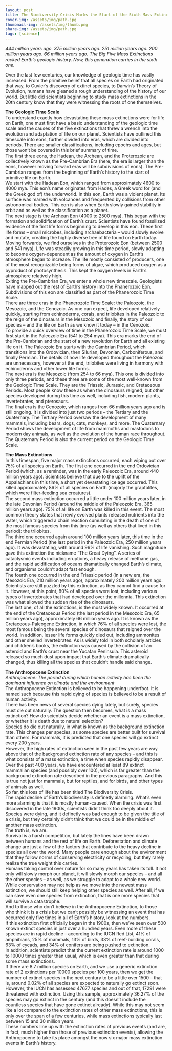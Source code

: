 ```yaml
---
layout: post
title: The Biodiversity Crisis Marks the Start of the Sixth Mass Extinction
cover-img: /assets/img/path.jpg
thumbnail-img: /assets/img/thumb.png
share-img: /assets/img/path.jpg
tags: [science]
---
```


_444 million years ago. 375 million years ago. 251 million years ago. 200 million years ago. 66 million years ago. The Big Five Mass Extinctions rocked Earth’s geologic history. Now, this generation carries in the sixth one._

Over the last few centuries, our knowledge of geologic time has vastly increased. From the primitive belief that all species on Earth had originated that way, to Cuvier’s discovery of extinct species, to Darwin’s Theory of Evolution, humans have gleaned a rough understanding of the history of our world. But little did scientists beginning to study mass extinctions in the 20th century know that they were witnessing the roots of one themselves.  

**The Geologic Time Scale**  
To understand exactly how devastating these mass extinctions were for life on Earth, one must first have a basic understanding of the geologic time scale and the causes of the five extinctions that threw a wrench into the evolution and adaptation of life on our planet. Scientists have outlined this timescale into eons, further divided into eras, which are divided into periods. There are smaller classifications, including epochs and ages, but those won’t be covered in this brief summary of time.  
The first three eons, the Hadean, the Archean, and the Proterozoic are collectively known as the Pre-Cambrian Era (here, the era is larger than the eons, however moving forward eras will be subdivisions of eons). The Pre-Cambrian ranges from the beginning of Earth’s history to the start of primitive life on Earth.  
We start with the Hadean Eon, which ranged from approximately 4600 to 4000 mya. This eon’s name originates from Hades, a Greek word for (and the Greek god of) the underworld. In this eon, Earth was a violent planet. Its surface was marred with volcanoes and frequented by collisions from other astronomical bodies. This eon is also when Earth slowly gained stability in orbit and as well as the classification as a planet.  
The next stage is the Archean Eon (4000 to 2500 mya). This began with the formation and solidification of Earth’s crust. Scientists have found fossilized evidence of the first life forms beginning to develop in this eon. These first life forms – small microbes, including archaebacteria – would slowly evolve and mutate, creating the highly diverse tree of life found on Earth today.  
Moving forwards, we find ourselves in the Proterozoic Eon (between 2500 and 541 mya). Life was steadily growing in this time period, slowly adapting to become oxygen-dependent as the amount of oxygen in Earth’s atmosphere began to increase. The life mostly consisted of producers, one of the most recognizable being forms of algae, which produced oxygen as a byproduct of photosynthesis. This kept the oxygen levels in Earth’s atmosphere relatively high.  
Exiting the Pre-Cambrian Era, we enter a whole new timescale. Geologists have mapped out the rest of Earth’s history into the Phanerozoic Eon. Subdivisions of this eon are classified as part of the Phanerozoic Time Scale.  
There are three eras in the Phanerozoic Time Scale: the Paleozoic, the Mesozoic, and the Cenozoic. As one can expect, life developed relatively quickly, starting from echinoderms, corals, and trilobites in the Paleozoic to the reign of the dinosaurs in the Mesozoic and finally, the story of our species – and the life on Earth as we know it today – in the Cenozoic.   
To provide a quick overview of time in the Phanerozoic Time Scale, we must first start in the Paleozoic Era (541 to 254 mya). This era marks the end of the Pre-Cambrian and the start of a new revolution for Earth and all existing life on it. The Paleozoic Era starts with the Cambrian Period, which transitions into the Ordovician, then Silurian, Devonian, Carboniferous, and finally Permian. The details of how life developed throughout the Paleozoic are unnecessary, however at the end, trilobites were living in harmony with echinoderms and other lower life forms.   
The next era is the Mesozoic (from 254 to 66 mya). This one is divided into only three periods, and these three are some of the most well-known from the Geologic Time Scale. They are the Triassic, Jurassic, and Cretaceous Periods. Most people know these as when the dinosaurs reigned, but other species developed during this time as well, including fish, modern plants, invertebrates, and pterosaurs.  
The final era is the Cenozoic, which ranges from 66 million years ago and is still ongoing. It is divided into just two periods – the Tertiary and the Quaternary. The Tertiary Period oversaw the development of many mammals, including bears, dogs, cats, monkeys, and more. The Quaternary Period shows the development of life from mammoths and mastodons to modern day animals, as well as the evolution of the human race throughout. The Quaternary Period is also the current period on the Geologic Time Scale.  

**The Mass Extinctions**  
In this timespan, five major mass extinctions occurred, each wiping out over 75% of all species on Earth. The first one occurred in the end Ordovician Period (which, as a reminder, was in the early Paleozoic Era, around 440 million years ago). Scientists believe that due to the uplift of the Appalachians in this time, a short yet devastating ice age occurred. This killed approximately 86% of all species on Earth (majorly the graptolites, which were filter-feeding sea creatures).   
The second mass extinction occurred a little under 100 million years later, in the late Devonian Period (around the middle of the Paleozoic Era, 365 million years ago). 75% of all life on Earth was killed in this event. The most common theory states that newly evolved plants released nutrients into the water, which triggered a chain reaction cumulating in the death of one of the most famous species from this time (as well as others that lived in this period): the trilobites.  
The third one occurred again around 100 million years later, this time in the end Permian Period (the last period in the Paleozoic Era, 250 million years ago). It was devastating, with around 96% of life vanishing. Such magnitude gave this extinction the nickname “The Great Dying”. A series of cataclysmic events including eruptions, a heavy release of methane gas, and the rapid acidification of oceans dramatically changed Earth’s climate, and organisms couldn’t adapt fast enough.   
The fourth one occurred in the end Triassic period (in a new era, the Mesozoic Era, 210 million years ago), approximately 200 million years ago. Scientists are still puzzled by this extinction, as they cannot find a cause for it. However, at this point, 80% of all species were lost, including various types of invertebrates that had developed over the millennia. This extinction was what allowed the sudden rise of the dinosaurs.  
The last one, of all the extinctions, is the most widely known. It occurred at the end of the Cretaceous Period (the last period in the Mesozoic Era, 65 million years ago), approximately 66 million years ago. It is known as the Cretaceous-Paleogene Extinction, in which 76% of all species were lost, the most famous being the several species of dinosaurs that reigned over the world. In addition, lesser life forms quickly died out, including ammonites and other shelled invertebrates. As is widely told in both scholarly articles and children’s books, the extinction was caused by the collision of an asteroid and Earth’s crust near the Yucatan Peninsula. This asteroid released so much dust upon impact that Earth’s climate dramatically changed, thus killing all the species that couldn’t handle said change.  

**The Anthropocene Extinction**  
_Anthropocene: The period during which human activity has been the dominant influence on climate and the environment_  
The Anthropocene Extinction is believed to be happening underfoot. It is named such because this rapid dying of species is believed to be a result of human activity.  
There has been news of several species dying lately, but surely, species must die out naturally. The question then becomes, what is a mass extinction? How do scientists decide whether an event is a mass extinction, or whether it is death due to natural selection?  
Species do die out naturally, in what is known as the background extinction rate. This changes per species, as some species are better built for survival than others. For mammals, it is predicted that one species will go extinct every 200 years.  
However, the high rates of extinction seen in the past few years are way above that of the background extinction rate of any species – and this is what consists of a mass extinction, a time when species rapidly disappear.  
Over the past 400 years, we have encountered at least 89 extinct mammalian species (and possibly over 100), which is far greater than the background extinction rate described in the previous paragraphs. And this is true not just for mammals, but for reptiles, and for birds, and other types of animals as well.  
So far, this loss of life has been titled The Biodiversity Crisis.  
The rapid decline of Earth’s biodiversity is definetly alarming. What’s even more alarming is that it is mostly human-caused. When the crisis was first discovered in the late 1900s, scientists didn’t think too deeply about it. Species were dying, and it definetly was bad enough to be given the title of a crisis, but they certainly didn’t think that we could be in the middle of another mass extinction.  
The truth is, we are.  
Survival is a harsh competition, but lately the lines have been drawn between humans and the rest of life on Earth. Deforestation and climate change are just a few of the factors that contribute to the heavy decline in species all over the world. Many people care enough about the environment that they follow norms of conserving electricity or recycling, but they rarely realize the true weight this carries.  
Humans taking control over nature for so many years has taken its toll. It not only will slowly morph our planet, it will slowly morph our species – and all the other species – as well, as we struggle to adapt to a whole new world.  
While conservation may not help as we move into the newest mass extinction, we should still keep helping other species as well. After all, if we can save even one species from extinction, that is one more species that will survive a catastrophe.  
And to those who don’t believe in the Anthropocene Extinction, to those who think it is a crisis but we can’t possibly be witnessing an event that has occurred only five times in all of Earth’s history, look at the numbers.  
If this extinction first officially began in the 1900s, then we’ve seen over 500 known extinct species in just over a hundred years. Even more of these species are in rapid decline – according to the IUCN Red List, 41% of amphibians, 25% of mammals, 13% of birds, 33% of reef-building corals, 63% of cycads, and 34% of conifers are being pushed to extinction.   
In addition, scientists predict that the current extinction rate is around 1000 to 10000 times greater than usual, which is even greater than that during some mass extinctions.  
If there are 8.7 million species on Earth, and we use a generic extinction rate of 2 extinctions per 10000 species per 100 years, then we get the number of extinct species in the next century to be a little over 1500 – that is, around 0.02% of all species are expected to naturally go extinct soon.  
However, the IUCN has assessed 47677 species and out of that, 17291 were threatened with extinction. Using this sample, approximately 36.27% of the species may go extinct in the century (and this doesn’t include the countless species that have gone extinct already). While this may not seem like a lot compared to the extinction rates of other mass extinctions, this is only over the span of a few centuries, while mass extinctions typically last between 15 and 30 million years.  
These numbers line up with the extinction rates of previous events (and are, in fact, much higher than those of previous extinction events), allowing the Anthropocene to take its place amongst the now six major mass extinction events in Earth’s history.

